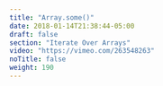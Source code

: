 ```yaml
---
title: "Array.some()"
date: 2018-01-14T21:38:44-05:00
draft: false
section: "Iterate Over Arrays"
video: "https://vimeo.com/263548263"
noTitle: false
weight: 190
---
```



